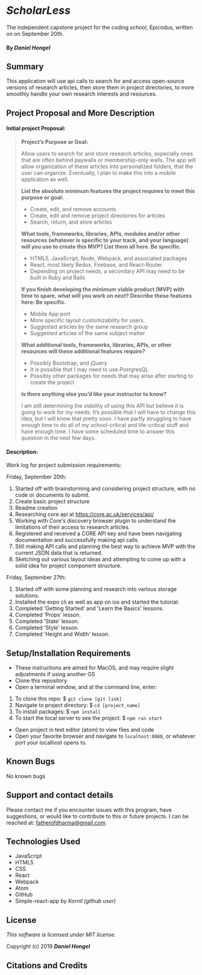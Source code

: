 # _ScholarLess_

 The independent capstone project for the coding school, Epicodus, written on on September 20th.

#### By **_Daniel Hongel_**

## Summary

This application will use api calls to search for and access open-source versions of research articles, then store them in project directories, to more smoothly handle your own research interests and resources.

## Project Proposal and More Description

#### Initial project Proposal:


> **Project’s Purpose or Goal:**
>
>Allow users to search for and store research articles, especially ones that are often behind paywalls or membership-only walls. The app will allow organization of these articles into personalized folders, that the user can organize. Eventually, I plan to make this into a mobile application as well.
>
>**List the absolute minimum features the project requires to meet this purpose or goal:**
>
>* Create, edit, and remove accounts
>* Create, edit and remove project directories for articles
>* Search, return, and store articles
>
>**What tools, frameworks, libraries, APIs, modules and/or other resources (whatever is specific to your track, and your language) will you use to create this MVP? List them all here. Be specific.**
>
>* HTML5, JavaScript, Node, Webpack, and associated packages
>* React, most likely Redux, Firebase, and React-Router
>* Depending on project needs, a secondary API may need to be built in Ruby and Rails
>
>**If you finish developing the minimum viable product (MVP) with time to spare, what will you work on next? Describe these features here: Be specific.**
>
>* Mobile App port
>* More specific layout customizability for users.
>* Suggested articles by the same research group
>* Suggested articles of the same subject matter
>
>**What additional tools, frameworks, libraries, APIs, or other resources will these additional features require?**
>
>* Possibly Bootstrap, and jQuery
>* It is possible that I may need to use PostgresQL
>* Possibly other packages for needs that may arise after starting to create the project
>
>**Is there anything else you’d like your instructor to know?**
>
> I am still determining the viability of using this API but believe it is going to work for my needs. It’s possible that I will have to change this idea, but I will know that pretty soon. I have partly struggling to have enough time to do all of my school-critical and life-critical stuff and have enough time. I have some scheduled time to answer this question in the next few days.

#### Description:

Work log for project submission requirements:

Friday, September 20th:

1. Started off with brainstorming and considering project structure, with no code or documents to submit.
2. Create basic project structure
3. Readme creation
4. Researching core api at https://core.ac.uk/services/api/
5. Working with Core's discovery browser plugin to understand the limitations of their access to research articles.
6. Registered and received a CORE API key and have been navigating documentation and successfully making api calls.
7. Still making API calls and planning the best way to achieve MVP with the current JSON data that is returned.
8. Sketching out various layout ideas and attempting to come up with a solid idea for project component structure.

Friday, September 27th:

1. Started off with some planning and research into various storage solutions.
2. Installed the expo cli as well as app on ios and started the tutorial:
  1. Completed 'Getting Started' and 'Learn the Basics' lessons.
  2. Completed 'Props' lesson.
  3. Completed 'State' lesson.
  4. Completed 'Style' lesson.
  5. Completed 'Height and Width' lesson.

## Setup/Installation Requirements

* These instructions are aimed for MacOS, and may require slight adjustments if using another OS
* Clone this repository
* Open a terminal window, and at the command line, enter:
 1. To clone this repo: $ `git clone [git link]`
 2. Navigate to project directory: $ `cd [project_name]`
 3. To install packages: $ `npm install`
 4. To start the local server to see the project: $ `npm run start`
* Open project in text editor (atom) to view files and code
* Open your favorite browser and navigate to `localhost:8080`, or whatever port your localhost opens to.



## Known Bugs

No known bugs

## Support and contact details

Please contact me if you encounter issues with this program, have suggestions, or would like to contribute to this or future projects. I can be reached at:  fatherofdharma@gmail.com.

## Technologies Used

* JavaScript
* HTML5
* CSS
* React
* Webpack
* Atom
* GitHub
* Simple-react-app _by Kornil (github user)_

## License
_This software is licensed under MIT license._

Copyright (c) 2019 **_Daniel Hongel_**

## Citations and Credits
